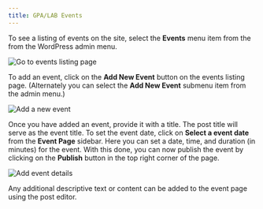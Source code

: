 ```yaml
---
title: GPA/LAB Events
---
```


To see a listing of events on the site, select the **Events** menu item from the from the WordPress admin menu.

![Go to events listing page](https://iip-design.github.io/lab-headless/assets/img/events-listing.gif)

To add an event, click on the **Add New Event** button on the events listing page. (Alternately you can select the **Add New Event** submenu item from the admin menu.)

![Add a new event](https://iip-design.github.io/lab-headless/assets/img/add-event.gif)

Once you have added an event, provide it with a title. The post title will serve as the event title. To set the event date, click on **Select a event date** from the **Event Page** sidebar. Here you can set a date, time, and duration (in minutes) for the event. With this done, you can now publish the event by clicking on the **Publish** button in the top right corner of the page.

![Add event details](https://iip-design.github.io/lab-headless/assets/img/set-up-event.gif)

Any additional descriptive text or content can be added to the event page using the post editor.
